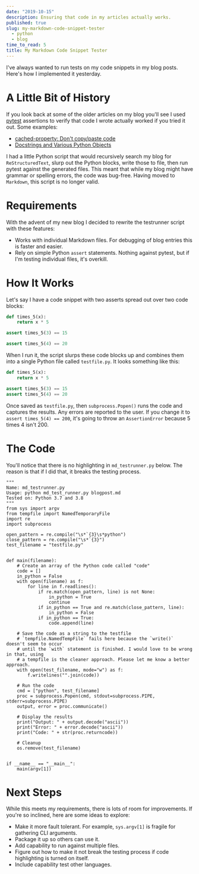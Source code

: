 ```yaml
---
date: "2019-10-15"
description: Ensuring that code in my articles actually works.
published: true
slug: my-markdown-code-snippet-tester
  - python
  - blog
time_to_read: 5
title: My Markdown Code Snippet Tester
---
```


I've always wanted to run tests on my code snippets in my blog posts. Here's how I implemented it yesterday.

# A Little Bit of History

If you look back at some of the older articles on my blog you'll see I used [pytest](https://pytest.org) assertions to verify that code I wrote actually worked if you tried it out. Some examples:

- [cached-property: Don't copy/paste code](https://www.pydanny.com/cached-property.html)
- [Docstrings and Various Python Objects](https://www.pydanny.com/docstrings-and-various-python-objects.html)

I had a little Python script that would recursively search my blog for `ReStructuredText`, slurp out the Python blocks, write those to file, then run pytest against the generated files. This meant that while my blog might have grammar or spelling errors, the code was bug-free. Having moved to `Markdown`, this script is no longer valid.

# Requirements

With the advent of my new blog I decided to rewrite the testrunner script with these features:

- Works with individual Markdown files. For debugging of blog entries this is faster and easier.
- Rely on simple Python `assert` statements. Nothing against pytest, but if I'm testing individual files, it's overkill.

# How It Works

Let's say I have a code snippet with two asserts spread out over two code blocks:

```python
def times_5(x):
    return x * 5

assert times_5(3) == 15
```

```python
assert times_5(4) == 20
```

When I run it, the script slurps these code blocks up and combines them into a single Python file called `testfile.py`. It looks something like this:

```python
def times_5(x):
    return x * 5

assert times_5(3) == 15
assert times_5(4) == 20
```

Once saved as `testfile.py`, then `subprocess.Popen()` runs the code and captures the results. Any errors are reported to the user. If you change it to `assert times_5(4) == 200`, it's going to throw an `AssertionError` because 5 times 4 isn't 200.

# The Code

You'll notice that there is no highlighting in `md_testrunner.py` below. The reason is that if I did that, it breaks the testing process.

```
"""
Name: md_testrunner.py
Usage: python md_test_runner.py blogpost.md
Tested on: Python 3.7 and 3.8
"""
from sys import argv
from tempfile import NamedTemporaryFile
import re
import subprocess

open_pattern = re.compile("\s*`{3}\s*python")
close_pattern = re.compile("\s*`{3}")
test_filename = "testfile.py"


def main(filename):
    # Create an array of the Python code called "code"
    code = []
    in_python = False
    with open(filename) as f:
        for line in f.readlines():
            if re.match(open_pattern, line) is not None:
                in_python = True
                continue
            if in_python == True and re.match(close_pattern, line):
                in_python = False
            if in_python == True:
                code.append(line)

    # Save the code as a string to the testfile
    # `tempfile.NamedTempFile` fails here because the `write()` doesn't seem to occur
    # until the `with` statement is finished. I would love to be wrong in that, using
    # a tempfile is the cleaner approach. Please let me know a better approach.
    with open(test_filename, mode="w") as f:
        f.writelines("".join(code))

    # Run the code
    cmd = ["python", test_filename]
    proc = subprocess.Popen(cmd, stdout=subprocess.PIPE, stderr=subprocess.PIPE)
    output, error = proc.communicate()

    # Display the results
    print("Output: " + output.decode("ascii"))
    print("Error: " + error.decode("ascii"))
    print("Code: " + str(proc.returncode))

    # Cleanup
    os.remove(test_filename)


if __name__ == "__main__":
    main(argv[1])
```

# Next Steps

While this meets my requirements, there is lots of room for improvements. If you're so inclined, here are some ideas to explore:

- Make it more fault tolerant. For example, `sys.argv[1]` is fragile for gathering CLI arguments.
- Package it up so others can use it.
- Add capability to run against multiple files.
- Figure out how to make it not break the testing process if code highlighting is turned on itself.
- Include capability test other languages.
